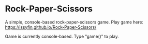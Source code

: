 # Rock-Paper-Scissors
A simple, console-based rock-paper-scissors game. Play game here: https://issyfin.github.io/Rock-Paper-Scissors/

Game is currently console-based. Type "game()" to play.
